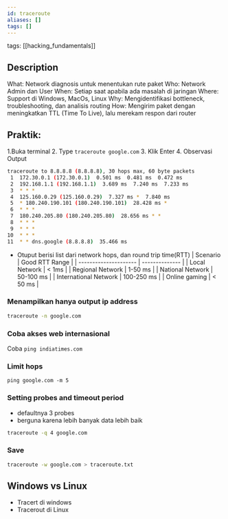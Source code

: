 ```yaml
---
id: traceroute
aliases: []
tags: []
---
```


tags: [[hacking_fundamentals]]

## Description

What: Network diagnosis untuk menentukan rute paket
Who: Network Admin dan User
When: Setiap saat apabila ada masalah di jaringan
Where: Support di Windows, MacOs, Linux
Why: Mengidentifikasi bottleneck, troubleshooting, dan analisis routing
How: Mengirim paket dengan meningkatkan TTL (Time To Live), lalu merekam respon dari router

## Praktik:

1.Buka terminal 2. Type `traceroute google.com` 3. Klik Enter 4. Observasi Output

```bash
traceroute to 8.8.8.8 (8.8.8.8), 30 hops max, 60 byte packets
 1  172.30.0.1 (172.30.0.1)  0.501 ms  0.481 ms  0.472 ms
 2  192.168.1.1 (192.168.1.1)  3.689 ms  7.240 ms  7.233 ms
 3  * * *
 4  125.160.0.29 (125.160.0.29)  7.327 ms *  7.840 ms
 5  * 180.240.190.101 (180.240.190.101)  28.428 ms *
 6  * * *
 7  180.240.205.80 (180.240.205.80)  28.656 ms * *
 8  * * *
 9  * * *
10  * * *
11  * * dns.google (8.8.8.8)  35.466 ms
```

- Otuput berisi list dari network hops, dan round trip time(RTT)
  | Scenario | Good RTT Range |
  | --------------------- | -------------- |
  | Local Network | < 1ms |
  | Regional Network | 1-50 ms |
  | National Network | 50-100 ms |
  | International Network | 100-250 ms |
  | Online gaming | < 50 ms |

### Menampilkan hanya output ip address

```bash
traceroute -n google.com
```

### Coba akses web internasional

Coba `ping indiatimes.com`

### Limit hops

`ping google.com -m 5`

### Setting probes and timeout period

- defaultnya 3 probes
- berguna karena lebih banyak data lebih baik

```bash
traceroute -q 4 google.com

```

### Save

```bash
traceroute -w google.com > traceroute.txt
```

## Windows vs Linux

- Tracert di windows
- Tracerout di Linux
